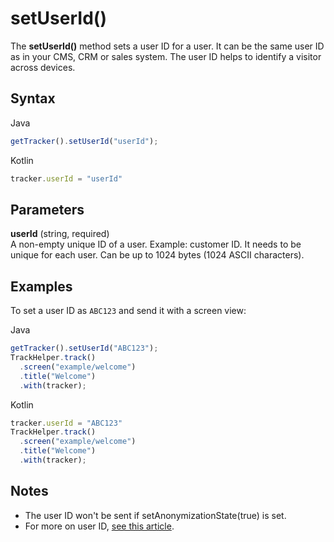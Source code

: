 # setUserId()

The **setUserId()** method sets a user ID for a user. It can be the same
user ID as in your CMS, CRM or sales system. The user ID helps to
identify a visitor across devices.

## Syntax

<div class="tabs">

<div class="group-tab">

Java

``` javascript
getTracker().setUserId("userId");
```

</div>

<div class="group-tab">

Kotlin

``` javascript
tracker.userId = "userId"
```

</div>

</div>

## Parameters

**userId** (string, required)  
A non-empty unique ID of a user. Example: customer ID. It needs to be
unique for each user. Can be up to 1024 bytes (1024 ASCII characters).

## Examples

To set a user ID as `ABC123` and send it with a screen view:

<div class="tabs">

<div class="group-tab">

Java

``` javascript
getTracker().setUserId("ABC123");
TrackHelper.track()
  .screen("example/welcome")
  .title("Welcome")
  .with(tracker);
```

</div>

<div class="group-tab">

Kotlin

``` javascript
tracker.userId = "ABC123"
TrackHelper.track()
  .screen("example/welcome")
  .title("Welcome")
  .with(tracker);
```

</div>

</div>

## Notes

  - The user ID won't be sent if setAnonymizationState(true) is set.
  - For more on user ID, [see this
    article](https://help.piwik.pro/support/getting-started/userid/).
